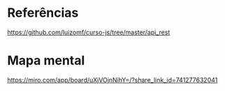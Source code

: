 # Referências
https://github.com/luizomf/curso-js/tree/master/api_rest

# Mapa mental
https://miro.com/app/board/uXjVOjnNihY=/?share_link_id=741277632041